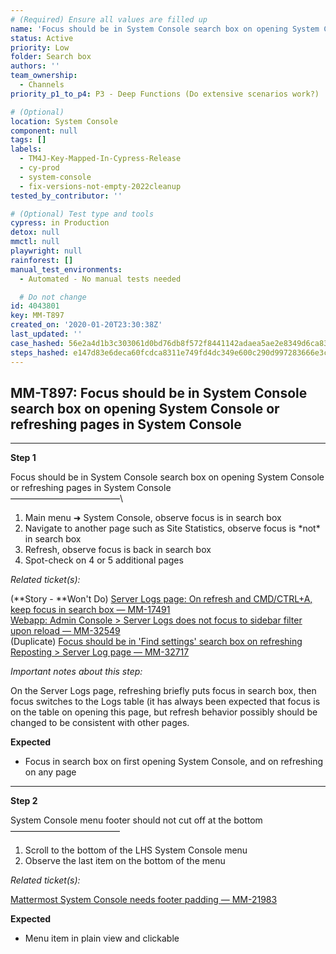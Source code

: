 ```yaml
---
# (Required) Ensure all values are filled up
name: 'Focus should be in System Console search box on opening System Console or refreshing pages in System Console'
status: Active
priority: Low
folder: Search box
authors: ''
team_ownership:
  - Channels
priority_p1_to_p4: P3 - Deep Functions (Do extensive scenarios work?)

# (Optional)
location: System Console
component: null
tags: []
labels:
  - TM4J-Key-Mapped-In-Cypress-Release
  - cy-prod
  - system-console
  - fix-versions-not-empty-2022cleanup
tested_by_contributor: ''

# (Optional) Test type and tools
cypress: in Production
detox: null
mmctl: null
playwright: null
rainforest: []
manual_test_environments:
  - Automated - No manual tests needed

  # Do not change
id: 4043801
key: MM-T897
created_on: '2020-01-20T23:30:38Z'
last_updated: ''
case_hashed: 56e2a4d1b3c303061d0bd76db8f572f8441142adaea5ae2e8349d6ca8347f26c66270caefb5bc1fe4cb7c1837207f4af
steps_hashed: e147d83e6deca60fcdca8311e749fd4dc349e600c290d997283666e3ce8006bcbba24205f46068f8a54c34959748bb34
---
```


<!-- (Auto-generated) Based on frontmatter's "key" and "name" -->

## MM-T897: Focus should be in System Console search box on opening System Console or refreshing pages in System Console

---

**Step 1**

Focus should be in System Console search box on opening System Console or refreshing pages in System Console\
–––––––––––––––––––––––––\\

1. Main menu ➜ System Console, observe focus is in search box
2. Navigate to another page such as Site Statistics, observe focus is \*not\* in search box
3. Refresh, observe focus is back in search box
4. Spot-check on 4 or 5 additional pages

_Related ticket(s):_

(\*\*Story - \*\*Won't Do) [Server Logs page: On refresh and CMD/CTRL+A, keep focus in search box — MM-17491](https://mattermost.atlassian.net/browse/MM-17491)\
[Webapp: Admin Console > Server Logs does not focus to sidebar filter upon reload — MM-32549](https://mattermost.atlassian.net/browse/MM-32549)\
(Duplicate) [Focus should be in 'Find settings' search box on refreshing Reposting > Server Log page — MM-32717](https://mattermost.atlassian.net/browse/MM-32717)

_Important notes about this step:_

On the Server Logs page, refreshing briefly puts focus in search box, then focus switches to the Logs table (it has always been expected that focus is on the table on opening this page, but refresh behavior possibly should be changed to be consistent with other pages.

**Expected**

- Focus in search box on first opening System Console, and on refreshing on any page

---

**Step 2**

System Console menu footer should not cut off at the bottom\
–––––––––––––––––––––––––

1. Scroll to the bottom of the LHS System Console menu
2. Observe the last item on the bottom of the menu

_Related ticket(s):_

[Mattermost System Console needs footer padding — MM-21983](https://mattermost.atlassian.net/browse/MM-21983)

**Expected**

- Menu item in plain view and clickable
